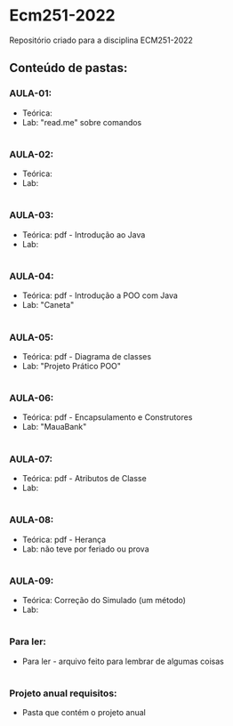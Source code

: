 # Ecm251-2022
Repositório criado para a disciplina ECM251-2022

## Conteúdo de pastas:

### AULA-01:
- Teórica:
- Lab: "read.me" sobre comandos

#
### AULA-02:
- Teórica:
- Lab:

#
### AULA-03:
- Teórica: pdf - Introdução ao Java
- Lab:

#
### AULA-04:
- Teórica: pdf - Introdução a POO com Java
- Lab: "Caneta"

#
### AULA-05:
- Teórica: pdf - Diagrama de classes
- Lab: "Projeto Prático POO" 

#
### AULA-06:
- Teórica: pdf - Encapsulamento e Construtores
- Lab: "MauaBank"

#
### AULA-07:
- Teórica: pdf - Atributos de Classe
- Lab:

#
### AULA-08:
- Teórica: pdf - Herança
- Lab: não teve por feriado ou prova 

#
### AULA-09:
- Teórica: Correção do Simulado (um método)
- Lab:

#
### Para ler:
- Para ler - arquivo feito para lembrar de algumas coisas 

#
### Projeto anual requisitos:
- Pasta que contém o projeto anual
